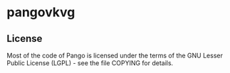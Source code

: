 # pangovkvg

## License

Most of the code of Pango is licensed under the terms of the
GNU Lesser Public License (LGPL) - see the file COPYING for details.

